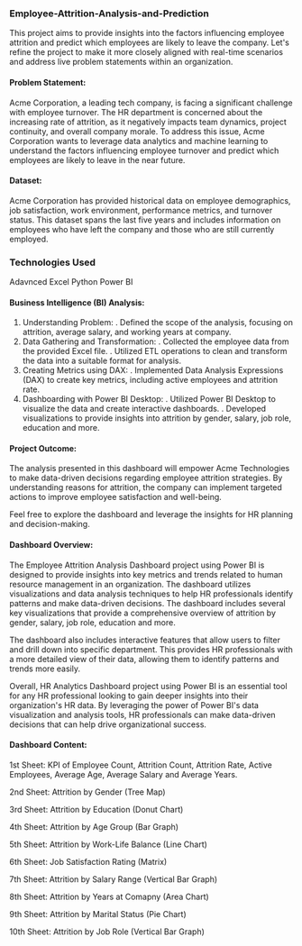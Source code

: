 ### Employee-Attrition-Analysis-and-Prediction
This project aims to provide insights into the factors influencing employee attrition and predict which employees are likely to leave the company. Let's refine the project to make it more closely aligned with real-time scenarios and address live problem statements within an organization.

#### Problem Statement:
Acme Corporation, a leading tech company, is facing a significant challenge with employee turnover. The HR department is concerned about the increasing rate of attrition, as it negatively impacts team dynamics, project continuity, and overall company morale. To address this issue, Acme Corporation wants to leverage data analytics and machine learning to understand the factors influencing employee turnover and predict which employees are likely to leave in the near future.

#### Dataset:
Acme Corporation has provided historical data on employee demographics, job satisfaction, work environment, performance metrics, and turnover status. This dataset spans the last five years and includes information on employees who have left the company and those who are still currently employed.

### Technologies Used
Adavnced Excel
Python
Power BI

#### Business Intelligence (BI) Analysis:
1. Understanding Problem:
. Defined the scope of the analysis, focusing on attrition, average salary, and working years at company.
2. Data Gathering and Transformation:
. Collected the employee data from the provided Excel file.
. Utilized ETL operations to clean and transform the data into a suitable format for analysis.
3. Creating Metrics using DAX:
. Implemented Data Analysis Expressions (DAX) to create key metrics, including active employees and attrition rate.
4. Dashboarding with Power BI Desktop:
. Utilized Power BI Desktop to visualize the data and create interactive dashboards.
. Developed visualizations to provide insights into attrition by gender, salary, job role, education and more.

#### Project Outcome:
The analysis presented in this dashboard will empower Acme Technologies to make data-driven decisions regarding employee attrition strategies. By understanding reasons for attrition, the company can implement targeted actions to improve employee satisfaction and well-being.

Feel free to explore the dashboard and leverage the insights for HR planning and decision-making.

#### Dashboard Overview:
The Employee Attrition Analysis Dashboard project using Power BI is designed to provide insights into key metrics and trends related to human resource management in an organization. The dashboard utilizes visualizations and data analysis techniques to help HR professionals identify patterns and make data-driven decisions. The dashboard includes several key visualizations that provide a comprehensive overview of attrition by gender, salary, job role, education and more.

The dashboard also includes interactive features that allow users to filter and drill down into specific department. This provides HR professionals with a more detailed view of their data, allowing them to identify patterns and trends more easily.

Overall, HR Analytics Dashboard project using Power BI is an essential tool for any HR professional looking to gain deeper insights into their organization's HR data. By leveraging the power of Power BI's data visualization and analysis tools, HR professionals can make data-driven decisions that can help drive organizational success.

#### Dashboard Content:
1st Sheet: KPI of Employee Count, Attrition Count, Attrition Rate, Active Employees, Average Age, Average Salary and Average Years.

2nd Sheet: Attrition by Gender (Tree Map)

3rd Sheet: Attrition by Education (Donut Chart)

4th Sheet: Attrition by Age Group (Bar Graph)

5th Sheet: Attrition by Work-Life Balance (Line Chart)

6th Sheet: Job Satisfaction Rating (Matrix)

7th Sheet: Attrition by Salary Range (Vertical Bar Graph)

8th Sheet: Attrition by Years at Comapny (Area Chart)

9th Sheet: Attrition by Marital Status (Pie Chart)

10th Sheet: Attrition by Job Role (Vertical Bar Graph)
